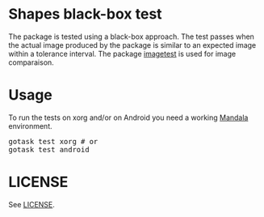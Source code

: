 # Shapes black-box test

The package is tested using a black-box approach. The test passes when
the actual image produced by the package is similar to an expected
image within a tolerance interval. The package
[imagetest](https://github.com/remogatto/imagetest) is used for image
comparaison.

# Usage

To run the tests on xorg and/or on Android you need a working
[Mandala](https://github.com/remogatto/mandala) environment.

<pre>
gotask test xorg # or
gotask test android
</pre>

# LICENSE

See [LICENSE](LICENSE).
